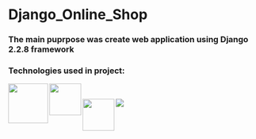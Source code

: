 # Django_Online_Shop
### The main puprpose was create web application using Django 2.2.8 framework
### Technologies used in project:

<p><a href="url"><img src="https://docs.celeryproject.org/en/latest/_static/celery_512.png" align="left" height="80"></a>
&emsp;&emsp;&emsp;&emsp;&emsp;<a href="url"><img src="https://cloud.githubusercontent.com/assets/72164/2638484/3f743636-beaf-11e3-8f26-0d3b41f12edf.png" align="left" height="64"></a></p>
<p><a href="url"><img src="https://weasyprint.readthedocs.io/en/stable/_static/logo.png" align="left" height="64"></a> &emsp;&emsp;<a href="url"><img src="https://www.rabbitmq.com/img/RabbitMQ-logo.svg" align="left"></a></p>

